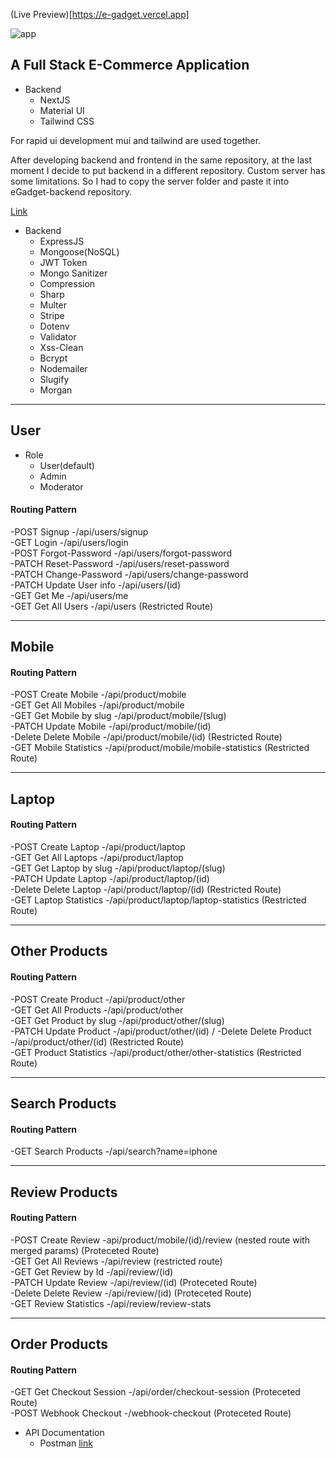(Live Preview)[https://e-gadget.vercel.app]

![app](https://user-images.githubusercontent.com/77607002/180618977-da08b887-1ab6-4d01-b1e1-b2c1877b81ed.jpg)


## A Full Stack E-Commerce Application


- Backend 
  - NextJS
  - Material UI
  - Tailwind CSS
  
For rapid ui development mui and tailwind are used together. 


After developing backend and frontend in the same repository, at the last moment I decide to put backend in a different repository.
Custom server has some limitations. So I had to copy the server folder and paste it into eGadget-backend repository.

[Link](https://github.com/Sakib-lite/eGadget-backend)


- Backend 
  - ExpressJS
  - Mongoose(NoSQL)
  - JWT Token
  - Mongo Sanitizer
  - Compression
  - Sharp
  - Multer
  - Stripe
  - Dotenv
  - Validator
  - Xss-Clean
  - Bcrypt
  - Nodemailer
  - Slugify
  - Morgan

----------------------------------------------------
## User

- Role
  - User(default)
  - Admin
  - Moderator

#### Routing Pattern
-POST  Signup            -/api/users/signup <br/>
-GET   Login             -/api/users/login <br/>
-POST  Forgot-Password   -/api/users/forgot-password <br/>
-PATCH Reset-Password    -/api/users/reset-password <br/>
-PATCH Change-Password   -/api/users/change-password   <br/>
-PATCH Update User info  -/api/users/(id) <br/>
-GET   Get Me            -/api/users/me <br/>
-GET   Get All Users     -/api/users (Restricted Route) <br/>

----------------------------------------------------
## Mobile

#### Routing Pattern
-POST   Create Mobile            -/api/product/mobile <br/>
-GET    Get All Mobiles          -/api/product/mobile <br/>
-GET    Get Mobile by slug       -/api/product/mobile/(slug) <br/>
-PATCH  Update Mobile            -/api/product/mobile/(id) <br/>
-Delete Delete Mobile            -/api/product/mobile/(id) (Restricted Route) <br/>
-GET    Mobile Statistics        -/api/product/mobile/mobile-statistics (Restricted Route) <br/>

----------------------------------------------------
## Laptop

#### Routing Pattern
-POST   Create Laptop            -/api/product/laptop  <br/>
-GET    Get All Laptops          -/api/product/laptop <br/>
-GET    Get Laptop by slug       -/api/product/laptop/(slug) <br/>
-PATCH  Update Laptop            -/api/product/laptop/(id) <br/>
-Delete Delete Laptop            -/api/product/laptop/(id) (Restricted Route) <br/>
-GET    Laptop Statistics        -/api/product/laptop/laptop-statistics (Restricted Route) <br/>

----------------------------------------------------
## Other Products

#### Routing Pattern
-POST   Create Product            -/api/product/other <br/>
-GET    Get All Products          -/api/product/other <br/>
-GET    Get Product by slug       -/api/product/other/(slug) <br/>
-PATCH  Update Product            -/api/product/other/(id) /
-Delete Delete Product            -/api/product/other/(id) (Restricted Route) <br/>
-GET    Product Statistics        -/api/product/other/other-statistics (Restricted Route) <br/>

----------------------------------------------------
## Search Products

#### Routing Pattern

-GET    Search Products           -/api/search?name=iphone 

----------------------------------------------------
## Review Products

#### Routing Pattern
-POST   Create Review             -api/product/mobile/(id)/review  (nested route with merged params) (Proteceted Route) <br/>
-GET    Get All Reviews           -/api/review (restricted route) <br/>
-GET    Get Review by Id          -/api/review/(id) <br/>
-PATCH  Update Review             -/api/review/(id) (Proteceted Route) <br/>
-Delete Delete Review             -/api/review/(id) (Proteceted Route) <br/>
-GET    Review Statistics         -/api/review/review-stats <br/>


----------------------------------------------------
## Order Products

#### Routing Pattern

-GET    Get Checkout Session      -/api/order/checkout-session (Proteceted Route) <br/>
-POST   Webhook Checkout          -/webhook-checkout (Proteceted Route) <br/>

- API Documentation
  - Postman [link](https://documenter.getpostman.com/view/19059263/UzXKWe4k) 

